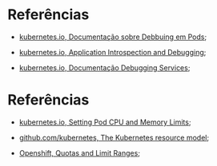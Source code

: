 # Referências

- [kubernetes.io, Documentação sobre Debbuing em Pods](https://kubernetes.io/docs/tasks/debug-application-cluster/debug-pod-replication-controller/);

- [kubernetes.io, Application Introspection and Debugging](https://kubernetes.io/docs/tasks/debug-application-cluster/debug-application-introspection/);

- [kubernetes.io, Documentação Debugging Services](https://kubernetes.io/docs/tasks/debug-application-cluster/debug-service/);
# Referências

- [kubernetes.io, Setting Pod CPU and Memory Limits](https://kubernetes.io/docs/tasks/configure-pod-container/limit-range/);

- [github.com/kubernetes, The Kubernetes resource model](https://github.com/kubernetes/kubernetes/blob/release-1.1/docs/design/resources.md);

- [Openshift, Quotas and Limit Ranges](https://docs.openshift.com/enterprise/3.2/dev_guide/compute_resources.html);
